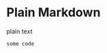 # Plain Markdown
<with stringParam='"default"' number='1' />
plain text

```codeBlockId
some code
```

<let binding='prev.codeBlockId' sum='number + 1' />
<io print='"${stringParam} ${final.binding} ${toString final.sum}"' />
